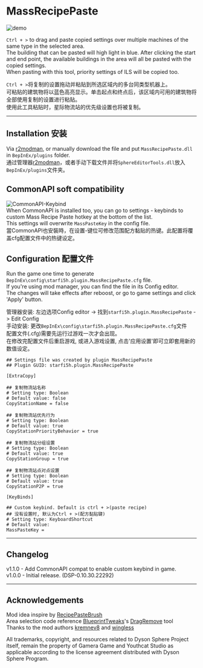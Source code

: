 # MassRecipePaste

![demo](https://raw.githubusercontent.com/starfi5h/DSP_Mod_Support/dev/MassRecipePaste/img/demo1.gif)

`Ctrl + >` to drag and paste copied settings over multiple machines of the same type in the selected area.  
The building that can be pasted will high light in blue. After clicking the start and end point, the available buildings in the area will all be pasted with the copied settings.  
When pasting with this tool, priority settings of ILS will be copied too.  

`Ctrl + >`将复制的设置拖动并粘贴到所选区域内的多台同类型机器上。  
可粘贴的建筑物将以蓝色高亮显示。单击起点和终点后，该区域内可用的建筑物将全部使用复制的设置进行粘贴。  
使用此工具粘贴时，星际物流站的优先级设置也将被复制。  

----

## Installation 安装

Via [r2modman](https://dsp.thunderstore.io/package/ebkr/r2modman/), or manually download the file and put `MassRecipePaste.dll` in `BepInEx/plugins` folder.  
通过管理器[r2modman](https://dsp.thunderstore.io/package/ebkr/r2modman/)，或者手动下载文件并将`SphereEditorTools.dll`放入`BepInEx/plugins`文件夹。  
## CommonAPI soft compatibility

![CommonAPI-Keybind](https://raw.githubusercontent.com/starfi5h/DSP_Mod_Support/dev/MassRecipePaste/img/demo2.png)  
When CommonAPI is installed too, you can go to settings - keybinds to custom Mass Recipe Paste hotkey at the bottom of the list.  
This settings will overwrite `MassPasteKey` in the config file.  
當CommonAPI也安裝時，在设置-键位可修改范围配方黏贴的热键。此配置将覆盖cfg配置文件中的热键设定。  

## Configuration 配置文件

Run the game one time to generate `BepInEx\config\starfi5h.plugin.MassRecipePaste.cfg` file.  
If you're using mod manager, you can find the file in its Config editor.  
The changes will take effects after reboost, or go to game settings and click 'Apply' button.  

管理器安装: 左边选项Config editor -> 找到`starfi5h.plugin.MassRecipePaste` -> Edit Config  
手动安装: 更改`BepInEx\config\starfi5h.plugin.MassRecipePaste.cfg`文件  
配置文件(.cfg)需要先运行过游戏一次才会出现。  
在修改完配置文件后重启游戏, 或进入游戏设置, 点击'应用设置'即可立即套用新的数值设定。  


```
## Settings file was created by plugin MassRecipePaste
## Plugin GUID: starfi5h.plugin.MassRecipePaste

[ExtraCopy]

## 复制物流站名称
# Setting type: Boolean
# Default value: false
CopyStationName = false

## 复制物流站优先行为
# Setting type: Boolean
# Default value: true
CopyStationPriorityBehavior = true

## 复制物流站分组设置
# Setting type: Boolean
# Default value: true
CopyStationGroup = true

## 复制物流站点对点设置
# Setting type: Boolean
# Default value: true
CopyStationP2P = true

[KeyBinds]

## Custom keybind. Default is ctrl + >(paste recipe)
## 没有设置时, 默认为Ctrl + >(配方黏贴键)
# Setting type: KeyboardShortcut
# Default value: 
MassPasteKey = 
```

----

## Changelog

v1.1.0 - Add CommonAPI compat to enable custom keybind in game.  
v1.0.0 - Initial release. (DSP-0.10.30.22292)  

----

## Acknowledgements

Mod idea inspire by [RecipePasteBrush](https://thunderstore.io/c/dyson-sphere-program/p/wingless/RecipePasteBrush/)  
Area selection code reference [BlueprintTweaks](https://thunderstore.io/c/dyson-sphere-program/p/kremnev8/BlueprintTweaks/)'s [DragRemove](https://github.com/limoka/DSP-Mods/tree/master/Mods/BlueprintTweaks/src/BlueprintTweaks/DragRemove) tool  
Thanks to the mod authors [kremnev8](https://thunderstore.io/c/dyson-sphere-program/p/kremnev8/) and [wingless
](https://thunderstore.io/c/dyson-sphere-program/p/wingless/)  

All trademarks, copyright, and resources related to Dyson Sphere Project itself, remain the property of Gamera Game and Youthcat Studio as applicable according to the license agreement distributed with Dyson Sphere Program.  